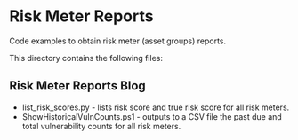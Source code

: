 # Risk Meter Reports

Code examples to obtain risk meter (asset groups) reports.

This directory contains the following files:

## Risk Meter Reports Blog

* list_risk_scores.py - lists risk score and true risk score for all risk meters.
* ShowHistoricalVulnCounts.ps1 - outputs to a CSV file the past due and total vulnerability counts for all risk meters.
